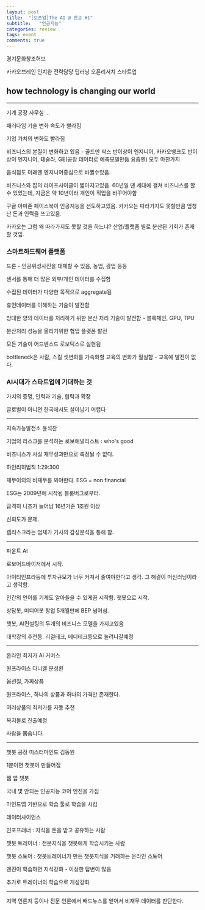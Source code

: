 ```yaml
---
layout: post
title:  "[오픈업]The AI @ 판교 #1"
subtitle:   "인공지능"
categories: review
tags: event
comments: true
---
```


경기문화창조허브

카카오브레인 인치완 전략담당 딥러닝 오픈리서치 스타트업

## how technology is changing our world
---

기계 공장 사무실 ...

패러다임 기술 변화 속도가 빨라짐

기업 가치의 변화도 빨라짐

비즈니스의 본질이 변화하고 있음 - 골드만 삭스 반이상이 엔지니어, 카카오뱅크도 반이상이 엔지니어, 테슬라, GE(공장 데이터로 예측모델만듦 요즘엔) 모두 마찬가지

음식점도 미래엔 엔지니어중심으로 바뀔수있음.

비즈니스와 잡의 라이프사이클이 짧아지고있음. 60년일 땐 세대에 걸쳐 비즈니스를 할 수 있었는데, 지금은 약 10년이라 개인이 직업을 바꾸어야함

구글 아마존 페이스북이 인공지능을 선도하고있음. 카카오는 따라가지도 못할만큼 엄청난 돈과 인력을 쓰고있음.

카카오는 그럼 왜 따라가지도 못할 것을 하느냐? 산업/플랫폼 별로 분산된 기회가 존재할 것임.

### 스마트하드웨어 플랫폼

드론 - 인공위성사진을 대체할 수 있음, 농업, 광업 등등

센서를 통해 더 많은 외부/개인 데이터를 수집함

수집된 데이터가 다양한 목적으로 aggregate됨

휴먼데이터를 이해하는 기술이 발전함

방대한 양의 데이터를 처리하기 위한 분산 처리 기술이 발전함 - 블록체인, GPU, TPU

분산처리 성능을 올리기위한 협업 플랫폼 발전

모든 기술이 어드벤스드 로보틱스로 실현됨

bottleneck은 사람, 스킬 셋변화를 가속화할 교육의 변화가 절실함 - 교육에 발전이 없다.

### AI시대가 스타트업에 기대하는 것

가치의 증명, 인력과 기술, 협력과 확장

글로벌이 아니면 한국에서도 살아남기 어렵다

---

지속가능발전소 윤석찬

기업의 리스크를 분석하는 로보애널리스트 : who's good

비즈니스가 사실 재무성과만으로 측정될 수 없다.

하인리히법칙 1:29:300

재무이외의 비재무를 봐야한다. ESG = non financial

ESG는 2009년에 시작됨 블룸버그로부터.

급격히 니즈가 늘어남 16년기준 1조원 이상

신뢰도가 문제.

렙리스크라는 업체가 기사의 감성분석을 통해 함.


---

파운트 AI

로보어드바이저에서 시작.

아이티인프라등에 투자규모가 너무 커져서 줄여야한다고 생각. 그 해결이 머신러닝이라고 생각함.

인간의 언어를 기계도 알아들을 수 있게끔 시작함. 챗봇으로 시작.

상담봇, 미디어봇 창업 5개월만에 BEP 넘어섬.

챗봇, AI컨설팅의 두개의 비즈니스 모델을 가지고있음

대학강의 추천등. 리걸테크, 메디테크등으로 늘려나갈예정

---

온라인 최저가 Ai 커머스

원프라이스 다니엘 문성환

옵션질, 가짜상품

원프라이스, 하나의 상품과 하나의 가격만 존재한다.

여러상품의 최저가를 자동 추천

복지몰로 진출예정

사람을 뽑습니다.

---

챗봇 공장 미스터마인드 김동원

1분이면 챗봇이 만들어짐

웹 앱 챗봇

국내 몇 안되는 인공지능 코어 엔진을 가짐

마인드맵 기반으로 학습 툴로 학습을 시킴

데이터사이언스

인포프래너 : 지식을 돈을 받고 공유하는 사람

챗봇 트레이너 : 전문지식을 챗봇에게 학습시키는 사람

챗봇 스토어 : 챗봇트레이너가 만든 챗봇지식을 거래하는 온라인 스토어

엔진이 학습하면 지식강화 - 이상한 답변이 많음

추가로 트레이너의 학습으로 개성강화

---

지역 언론지 등이나 전문 언론에서 배드뉴스를 얻어서 비재무 데이터를 판단한다.
